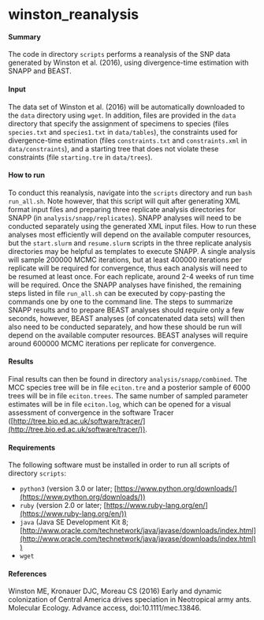 <!-- m_matschiner Thu Jan 5 23:30:10 CET 2017-->

# winston\_reanalysis

#### Summary

The code in directory `scripts` performs a reanalysis of the SNP data generated by Winston et al. (2016), using divergence-time estimation with SNAPP and BEAST.

#### Input

The data set of Winston et al. (2016) will be automatically downloaded to the `data` directory using `wget`. In addition, files are provided in the `data` directory that specify the assignment of specimens to species (files `species.txt` and `species1.txt` in `data/tables`), the constraints used for divergence-time estimation (files `constraints.txt` and `constraints.xml` in `data/constraints`), and a starting tree that does not violate these constraints (file `starting.tre` in `data/trees`).

#### How to run

To conduct this reanalysis, navigate into the `scripts` directory and run `bash run_all.sh`. Note however, that this script will quit after generating XML format input files and preparing three replicate analysis directories for SNAPP (in `analysis/snapp/replicates`). SNAPP analyses will need to be conducted separately using the generated XML input files. How to run these analyses most efficiently will depend on the available computer resources, but the `start.slurm` and `resume.slurm` scripts in the three replicate analysis directories may be helpful as templates to execute SNAPP. A single analysis will sample 200000 MCMC iterations, but at least 400000 iterations per replicate will be required for convergence, thus each analysis will need to be resumed at least once. For each replicate, around 2-4 weeks of run time will be required. Once the SNAPP analyses have finished, the remaining steps listed in file `run_all.sh` can be executed by copy-pasting the commands one by one to the command line. The steps to summarize SNAPP results and to prepare BEAST analyses should require only a few seconds, however, BEAST analyses (of concatenated data sets) will then also need to be conducted separately, and how these should be run will depend on the available computer resources. BEAST analyses will require around 600000 MCMC iterations per replicate for convergence.

#### Results

Final results can then be found in directory `analysis/snapp/combined`. The MCC species tree will be in file `eciton.tre` and a posterior sample of 6000 trees will be in file `eciton.trees`. The same number of sampled parameter estimates will be in file `eciton.log`, which can be opened for a visual assessment of convergence in the software Tracer ([http://tree.bio.ed.ac.uk/software/tracer/](http://tree.bio.ed.ac.uk/software/tracer/)).

#### Requirements

The following software must be installed in order to run all scripts of directory `scripts`:

* `python3` (version 3.0 or later; [https://www.python.org/downloads/](https://www.python.org/downloads/))
* `ruby` (version 2.0 or later; [https://www.ruby-lang.org/en/](https://www.ruby-lang.org/en/))
* `java` (Java SE Development Kit 8; [http://www.oracle.com/technetwork/java/javase/downloads/index.html](http://www.oracle.com/technetwork/java/javase/downloads/index.html))
*  `wget`

#### References

Winston ME, Kronauer DJC, Moreau CS (2016) Early and dynamic colonization of Central America drives speciation in Neotropical army ants. Molecular Ecology. Advance access, doi:10.1111/mec.13846.
